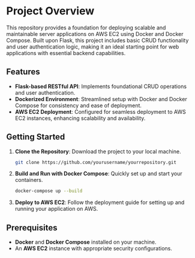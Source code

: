 # Project Overview

This repository provides a foundation for deploying scalable and maintainable server applications on AWS EC2 using Docker and Docker Compose. Built upon Flask, this project includes basic CRUD functionality and user authentication logic, making it an ideal starting point for web applications with essential backend capabilities.

## Features
- **Flask-based RESTful API**: Implements foundational CRUD operations and user authentication.
- **Dockerized Environment**: Streamlined setup with Docker and Docker Compose for consistency and ease of deployment.
- **AWS EC2 Deployment**: Configured for seamless deployment to AWS EC2 instances, enhancing scalability and availability.

## Getting Started
1. **Clone the Repository**: Download the project to your local machine.
   ```bash
   git clone https://github.com/yourusername/yourrepository.git
   ```

2. **Build and Run with Docker Compose**: Quickly set up and start your containers.
   ```bash
   docker-compose up --build
   ```

3. **Deploy to AWS EC2**: Follow the deployment guide for setting up and running your application on AWS.

## Prerequisites
- **Docker** and **Docker Compose** installed on your machine.
- An **AWS EC2** instance with appropriate security configurations.
